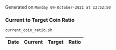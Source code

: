 Generated on `Monday 04-October-2021 at 13:52:50`

### Current to Target Coin Ratio
`current_coin_ratio.sh`

Date|Current|Target|Ratio
---|---|---|---
